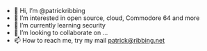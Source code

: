- 👋 Hi, I’m @patrickribbing
- 👀 I’m interested in open source, cloud, Commodore 64 and more
- 🌱 I’m currently learning security
- 💞️ I’m looking to collaborate on ...
- 📫 How to reach me, try my mail patrick@ribbing.net

<!---
patrickribbing/patrickribbing is a ✨ special ✨ repository because its `README.md` (this file) appears on your GitHub profile.
You can click the Preview link to take a look at your changes.
--->
